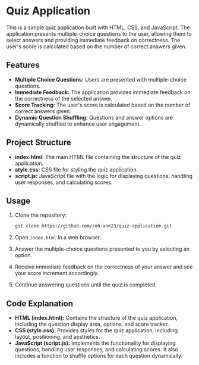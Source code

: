 # Quiz Application

This is a simple quiz application built with HTML, CSS, and JavaScript. The application presents multiple-choice questions to the user, allowing them to select answers and providing immediate feedback on correctness. The user's score is calculated based on the number of correct answers given.

## Features

- **Multiple Choice Questions:** Users are presented with multiple-choice questions.
- **Immediate Feedback:** The application provides immediate feedback on the correctness of the selected answer.
- **Score Tracking:** The user's score is calculated based on the number of correct answers given.
- **Dynamic Question Shuffling:** Questions and answer options are dynamically shuffled to enhance user engagement.

## Project Structure

- **index.html:** The main HTML file containing the structure of the quiz application.
- **style.css:** CSS file for styling the quiz application.
- **script.js:** JavaScript file with the logic for displaying questions, handling user responses, and calculating scores.

## Usage

1. Clone the repository:

    ```bash
    git clone https://github.com/roh-ann23/quiz-application.git
    ```

2. Open `index.html` in a web browser.

3. Answer the multiple-choice questions presented to you by selecting an option.

4. Receive immediate feedback on the correctness of your answer and see your score increment accordingly.

5. Continue answering questions until the quiz is completed.

## Code Explanation

- **HTML (index.html):** Contains the structure of the quiz application, including the question display area, options, and score tracker.
- **CSS (style.css):** Provides styles for the quiz application, including layout, positioning, and aesthetics.
- **JavaScript (script.js):** Implements the functionality for displaying questions, handling user responses, and calculating scores. It also includes a function to shuffle options for each question dynamically.

